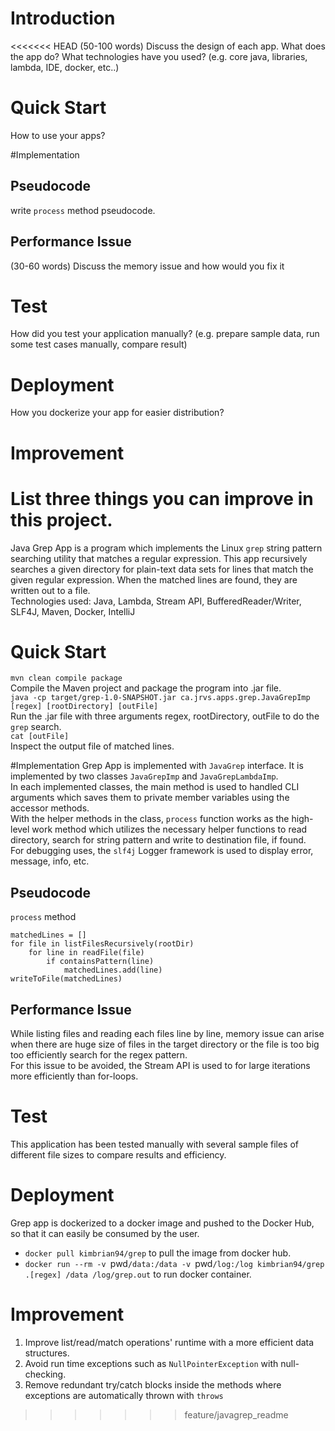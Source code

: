# Introduction
<<<<<<< HEAD
(50-100 words)
Discuss the design of each app. What does the app do? What technologies have you used? (e.g. core java, libraries, lambda, IDE, docker, etc..)

# Quick Start
How to use your apps? 

#Implementation
## Pseudocode
write `process` method pseudocode.

## Performance Issue
(30-60 words)
Discuss the memory issue and how would you fix it

# Test
How did you test your application manually? (e.g. prepare sample data, run some test cases manually, compare result)

# Deployment
How you dockerize your app for easier distribution?

# Improvement
List three things you can improve in this project.
=======

Java Grep App is a program which implements the Linux `grep` string pattern searching utility that matches a regular expression. 
This app recursively searches a given directory for plain-text data sets for lines that match the given regular expression. When the matched lines are found, they are written out to a file. <br/>
Technologies used: Java, Lambda, Stream API, BufferedReader/Writer, SLF4J, Maven, Docker, IntelliJ

# Quick Start
`mvn clean compile package` <br/>
Compile the Maven project and package the program into .jar file.<br/>
`java -cp target/grep-1.0-SNAPSHOT.jar ca.jrvs.apps.grep.JavaGrepImp [regex] [rootDirectory] [outFile]`<br/>
Run the .jar file with three arguments regex, rootDirectory, outFile to do the `grep` search. <br/>
`cat [outFile]` <br/>
Inspect the output file of matched lines.

#Implementation
Grep App is implemented with `JavaGrep` interface. It is implemented by two classes `JavaGrepImp` and `JavaGrepLambdaImp`. <br/>
In each implemented classes, the main method is used to handled CLI arguments which saves them to private member variables using the accessor methods. <br/>
With the helper methods in the class, `process` function works as the high-level work method which utilizes the necessary helper functions to read directory, search for string pattern and write to destination file, if found. <br/>
For debugging uses, the `slf4j` Logger framework is used to display error, message, info, etc.

## Pseudocode
`process` method
```
matchedLines = []
for file in listFilesRecursively(rootDir)
    for line in readFile(file)
        if containsPattern(line)
            matchedLines.add(line)
writeToFile(matchedLines)
```

## Performance Issue
While listing files and reading each files line by line, memory issue can arise when there are huge size of files in the target directory or the file is too big too efficiently search for the regex pattern. <br/>
For this issue to be avoided, the Stream API is used to for large iterations more efficiently than for-loops.

# Test
This application has been tested manually with several sample files of different file sizes to compare results and efficiency.

# Deployment
Grep app is dockerized to a docker image and pushed to the Docker Hub, so that it can easily be consumed by the user. <br/>
- `docker pull kimbrian94/grep` to pull the image from docker hub.
- `docker run --rm -v `pwd`/data:/data -v `pwd`/log:/log kimbrian94/grep .[regex] /data /log/grep.out` to run docker container.

# Improvement
1. Improve list/read/match operations' runtime with a more efficient data structures.
2. Avoid run time exceptions such as `NullPointerException` with null-checking.
3. Remove redundant try/catch blocks inside the methods where exceptions are automatically thrown with `throws`
>>>>>>> feature/javagrep_readme
